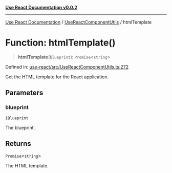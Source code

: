 [**Use React Documentation v0.0.2**](../../README.md)

***

[Use React Documentation](../../modules.md) / [UseReactComponentUtils](../README.md) / htmlTemplate

# Function: htmlTemplate()

> **htmlTemplate**(`blueprint`): `Promise`\<`string`\>

Defined in: [use-react/src/UseReactComponentUtils.ts:272](https://github.com/stonemjs/use-react/blob/9a749b225241b8e0ac2a5483904ca8322927b1d4/src/UseReactComponentUtils.ts#L272)

Get the HTML template for the React application.

## Parameters

### blueprint

`IBlueprint`

The blueprint.

## Returns

`Promise`\<`string`\>

The HTML template.
